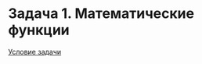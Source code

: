 # Задача 1. Математические функции
[Условие задачи](https://github.com/netology-code/cppm-homeworks/tree/main/06/01)
